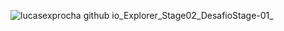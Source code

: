 ![lucasexprocha github io_Explorer_Stage02_DesafioStage-01_](https://user-images.githubusercontent.com/107315686/195963358-a2b76f17-13cc-44ca-97c6-30da85bc4e6c.png)
